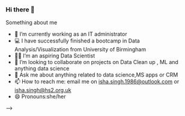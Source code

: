 ### Hi there 👋



Something about me 

- 🔭 I’m currently working as an IT administrator
- :computer: I have successfully finished a bootcamp in Data Analysis/Visualization from University of Birmingham
- :woman_scientist: I’m an aspiring Data Scientist  
- 👯 I’m looking to collaborate on projects on Data Clean up , ML and anything data science
- 💬 Ask me about anything related to data science,MS apps or CRM
- 📫 How to reach me: email me on isha.singh.1986@outlook.com or isha.singh@hs2.org.uk 
- 😄 Pronouns:she/her

-->
